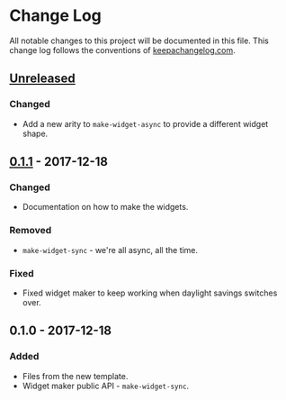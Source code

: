# Change Log
All notable changes to this project will be documented in this file. This change log follows the conventions of [keepachangelog.com](http://keepachangelog.com/).

## [Unreleased]
### Changed
- Add a new arity to `make-widget-async` to provide a different widget shape.

## [0.1.1] - 2017-12-18
### Changed
- Documentation on how to make the widgets.

### Removed
- `make-widget-sync` - we're all async, all the time.

### Fixed
- Fixed widget maker to keep working when daylight savings switches over.

## 0.1.0 - 2017-12-18
### Added
- Files from the new template.
- Widget maker public API - `make-widget-sync`.

[Unreleased]: https://github.com/your-name/elf-dilemma/compare/0.1.1...HEAD
[0.1.1]: https://github.com/your-name/elf-dilemma/compare/0.1.0...0.1.1
